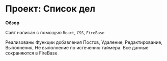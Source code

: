 # Проект: Список дел


**Обзор**

Сайт написан с помощью ```React```, ```CSS```,  ```FireBase```

Реализованы Функции добавления Постов, Удаление, Редактирование, Выполнения, Не выполнение по истечению таймера. Все данные сохраняются в FireBase    